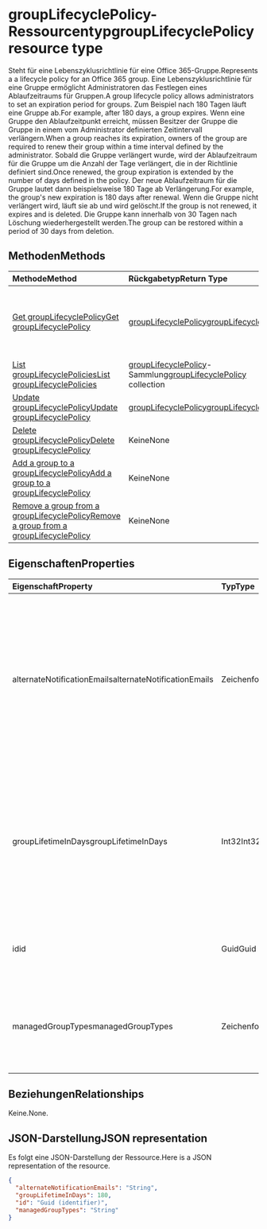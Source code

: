 # <a name="grouplifecyclepolicy-resource-type"></a><span data-ttu-id="60356-101">groupLifecyclePolicy-Ressourcentyp</span><span class="sxs-lookup"><span data-stu-id="60356-101">groupLifecyclePolicy resource type</span></span>

<span data-ttu-id="60356-102">Steht für eine Lebenszyklusrichtlinie für eine Office 365-Gruppe.</span><span class="sxs-lookup"><span data-stu-id="60356-102">Represents a a lifecycle policy for an Office 365 group.</span></span> <span data-ttu-id="60356-103">Eine Lebenszyklusrichtlinie für eine Gruppe ermöglicht Administratoren das Festlegen eines Ablaufzeitraums für Gruppen.</span><span class="sxs-lookup"><span data-stu-id="60356-103">A group lifecycle policy allows administrators to set an expiration period for groups.</span></span> <span data-ttu-id="60356-104">Zum Beispiel nach 180 Tagen läuft eine Gruppe ab.</span><span class="sxs-lookup"><span data-stu-id="60356-104">For example, after 180 days, a group expires.</span></span> <span data-ttu-id="60356-105">Wenn eine Gruppe den Ablaufzeitpunkt erreicht, müssen Besitzer der Gruppe die Gruppe in einem vom Administrator definierten Zeitintervall verlängern.</span><span class="sxs-lookup"><span data-stu-id="60356-105">When a group reaches its expiration, owners of the group are required to renew their group within a time interval defined by the administrator.</span></span> <span data-ttu-id="60356-106">Sobald die Gruppe verlängert wurde, wird der Ablaufzeitraum für die Gruppe um die Anzahl der Tage verlängert, die in der Richtlinie definiert sind.</span><span class="sxs-lookup"><span data-stu-id="60356-106">Once renewed, the group expiration is extended by the number of days defined in the policy.</span></span> <span data-ttu-id="60356-107">Der neue Ablaufzeitraum für die Gruppe lautet dann beispielsweise 180 Tage ab Verlängerung.</span><span class="sxs-lookup"><span data-stu-id="60356-107">For example, the group's new expiration is 180 days after renewal.</span></span> <span data-ttu-id="60356-108">Wenn die Gruppe nicht verlängert wird, läuft sie ab und wird gelöscht.</span><span class="sxs-lookup"><span data-stu-id="60356-108">If the group is not renewed, it expires and is deleted.</span></span> <span data-ttu-id="60356-109">Die Gruppe kann innerhalb von 30 Tagen nach Löschung wiederhergestellt werden.</span><span class="sxs-lookup"><span data-stu-id="60356-109">The group can be restored within a period of 30 days from deletion.</span></span>

## <a name="methods"></a><span data-ttu-id="60356-110">Methoden</span><span class="sxs-lookup"><span data-stu-id="60356-110">Methods</span></span>

| <span data-ttu-id="60356-111">Methode</span><span class="sxs-lookup"><span data-stu-id="60356-111">Method</span></span> | <span data-ttu-id="60356-112">Rückgabetyp</span><span class="sxs-lookup"><span data-stu-id="60356-112">Return Type</span></span> | <span data-ttu-id="60356-113">Beschreibung</span><span class="sxs-lookup"><span data-stu-id="60356-113">Description</span></span> |
|:---------------|:--------|:----------|
|[<span data-ttu-id="60356-114">Get groupLifecyclePolicy</span><span class="sxs-lookup"><span data-stu-id="60356-114">Get groupLifecyclePolicy</span></span>](../api/grouplifecyclepolicy_get.md) | [<span data-ttu-id="60356-115">groupLifecyclePolicy</span><span class="sxs-lookup"><span data-stu-id="60356-115">groupLifecyclePolicy</span></span>](grouplifecyclepolicy.md) |<span data-ttu-id="60356-116">Dient zum Lesen der Eigenschaften und der Beziehungen eines groupLifecyclePolicy-Objekts.</span><span class="sxs-lookup"><span data-stu-id="60356-116">Read properties and relationships of plannerPlan object.</span></span>|
|[<span data-ttu-id="60356-117">List groupLifecyclePolicies</span><span class="sxs-lookup"><span data-stu-id="60356-117">List groupLifecyclePolicies</span></span>](../api/grouplifecyclepolicy_list.md) | <span data-ttu-id="60356-118">[groupLifecyclePolicy](grouplifecyclepolicy.md)-Sammlung</span><span class="sxs-lookup"><span data-stu-id="60356-118">[groupLifecyclePolicy](grouplifecyclepolicy.md) collection</span></span> | <span data-ttu-id="60356-119">Listet alle groupLifecyclePolicies auf.</span><span class="sxs-lookup"><span data-stu-id="60356-119">List all the groupLifecyclePolicies.</span></span> |
|[<span data-ttu-id="60356-120">Update groupLifecyclePolicy</span><span class="sxs-lookup"><span data-stu-id="60356-120">Update groupLifecyclePolicy</span></span>](../api/grouplifecyclepolicy_update.md) | [<span data-ttu-id="60356-121">groupLifecyclePolicy</span><span class="sxs-lookup"><span data-stu-id="60356-121">groupLifecyclePolicy</span></span>](grouplifecyclepolicy.md) | <span data-ttu-id="60356-122">Aktualisiert ein groupLifecyclePolicy-Objekt.</span><span class="sxs-lookup"><span data-stu-id="60356-122">Update a setting object.</span></span> |
|[<span data-ttu-id="60356-123">Delete groupLifecyclePolicy</span><span class="sxs-lookup"><span data-stu-id="60356-123">Delete groupLifecyclePolicy</span></span>](../api/grouplifecyclepolicy_delete.md) | <span data-ttu-id="60356-124">Keine</span><span class="sxs-lookup"><span data-stu-id="60356-124">None</span></span> | <span data-ttu-id="60356-125">Löscht ein groupLifecyclePolicy-Objekt.</span><span class="sxs-lookup"><span data-stu-id="60356-125">Delete a device object.</span></span> |
|[<span data-ttu-id="60356-126">Add a group to a groupLifecyclePolicy</span><span class="sxs-lookup"><span data-stu-id="60356-126">Add a group to a groupLifecyclePolicy</span></span>](../api/grouplifecyclepolicy_addgroup.md)|<span data-ttu-id="60356-127">Keine</span><span class="sxs-lookup"><span data-stu-id="60356-127">None</span></span>| <span data-ttu-id="60356-128">Fügt eine Gruppe zu einer Lebenszyklusrichtlinie hinzu.</span><span class="sxs-lookup"><span data-stu-id="60356-128">Add a group to a lifecycle policy</span></span> |
|[<span data-ttu-id="60356-129">Remove a group from a groupLifecyclePolicy</span><span class="sxs-lookup"><span data-stu-id="60356-129">Remove a group from a groupLifecyclePolicy</span></span>](../api/grouplifecyclepolicy_removegroup.md)|<span data-ttu-id="60356-130">Keine</span><span class="sxs-lookup"><span data-stu-id="60356-130">None</span></span>| <span data-ttu-id="60356-131">Entfernt eine Gruppe aus einer Lebenszyklusrichtlinie.</span><span class="sxs-lookup"><span data-stu-id="60356-131">Remove a group to a lifecycle policy.</span></span> |

## <a name="properties"></a><span data-ttu-id="60356-132">Eigenschaften</span><span class="sxs-lookup"><span data-stu-id="60356-132">Properties</span></span>

| <span data-ttu-id="60356-133">Eigenschaft</span><span class="sxs-lookup"><span data-stu-id="60356-133">Property</span></span> | <span data-ttu-id="60356-134">Typ</span><span class="sxs-lookup"><span data-stu-id="60356-134">Type</span></span> | <span data-ttu-id="60356-135">Beschreibung</span><span class="sxs-lookup"><span data-stu-id="60356-135">Description</span></span> |
|:---------------|:--------|:----------|
|<span data-ttu-id="60356-136">alternateNotificationEmails</span><span class="sxs-lookup"><span data-stu-id="60356-136">alternateNotificationEmails</span></span>|<span data-ttu-id="60356-137">Zeichenfolge</span><span class="sxs-lookup"><span data-stu-id="60356-137">String</span></span>| <span data-ttu-id="60356-138">Liste der E-Mail-Adressen, an die Benachrichtigungen für Gruppen ohne Besitzer gesendet werden sollen.</span><span class="sxs-lookup"><span data-stu-id="60356-138">List of email address to send notifications for groups without owners.</span></span> <span data-ttu-id="60356-139">Mehrere E-Mail-Adressen können durch ein Semikolon voneinander getrennt definiert werden.</span><span class="sxs-lookup"><span data-stu-id="60356-139">Multiple email address can be defined by separating email address with a semicolon.</span></span> |
|<span data-ttu-id="60356-140">groupLifetimeInDays</span><span class="sxs-lookup"><span data-stu-id="60356-140">groupLifetimeInDays</span></span>|<span data-ttu-id="60356-141">Int32</span><span class="sxs-lookup"><span data-stu-id="60356-141">Int32</span></span>| <span data-ttu-id="60356-142">Anzahl von Tagen, bis eine Gruppe abläuft und verlängert werden muss.</span><span class="sxs-lookup"><span data-stu-id="60356-142">Number of days before a group expires and needs to be renewed.</span></span> <span data-ttu-id="60356-143">Sobald die Gruppe verlängert wurde, wird der Ablaufzeitraum für die Gruppe um die Anzahl der definierten Tage verlängert.</span><span class="sxs-lookup"><span data-stu-id="60356-143">Once renewed, the group expiration is extended by the number of days defined.</span></span> |
|<span data-ttu-id="60356-144">id</span><span class="sxs-lookup"><span data-stu-id="60356-144">id</span></span>|<span data-ttu-id="60356-145">Guid</span><span class="sxs-lookup"><span data-stu-id="60356-145">Guid</span></span>| <span data-ttu-id="60356-146">Ein eindeutiger Bezeichner für eine Richtlinie.</span><span class="sxs-lookup"><span data-stu-id="60356-146">A unique identifier for a policy.</span></span> <span data-ttu-id="60356-147">Schreibgeschützt.</span><span class="sxs-lookup"><span data-stu-id="60356-147">Read-only.</span></span>|
|<span data-ttu-id="60356-148">managedGroupTypes</span><span class="sxs-lookup"><span data-stu-id="60356-148">managedGroupTypes</span></span>|<span data-ttu-id="60356-149">Zeichenfolge</span><span class="sxs-lookup"><span data-stu-id="60356-149">String</span></span>| <span data-ttu-id="60356-150">Der Gruppentyp, für den die Ablaufrichtlinie gilt.</span><span class="sxs-lookup"><span data-stu-id="60356-150">The group type for which the expiration policy applies.</span></span> <span data-ttu-id="60356-151">Mögliche Werte sind **Alle**, **Ausgewählte** oder **Keine**.</span><span class="sxs-lookup"><span data-stu-id="60356-151">Possible values are **All**, **Selected** or **None**.</span></span> |

## <a name="relationships"></a><span data-ttu-id="60356-152">Beziehungen</span><span class="sxs-lookup"><span data-stu-id="60356-152">Relationships</span></span>

<span data-ttu-id="60356-153">Keine.</span><span class="sxs-lookup"><span data-stu-id="60356-153">None.</span></span>

## <a name="json-representation"></a><span data-ttu-id="60356-154">JSON-Darstellung</span><span class="sxs-lookup"><span data-stu-id="60356-154">JSON representation</span></span>

<span data-ttu-id="60356-155">Es folgt eine JSON-Darstellung der Ressource.</span><span class="sxs-lookup"><span data-stu-id="60356-155">Here is a JSON representation of the resource.</span></span>

<!-- {
  "blockType": "resource",
  "optionalProperties": [

  ],
  "@odata.type": "microsoft.graph.groupLifecyclePolicy"
}-->

```json
{
  "alternateNotificationEmails": "String",
  "groupLifetimeInDays": 180,
  "id": "Guid (identifier)",
  "managedGroupTypes": "String"
}

```

<!-- uuid: 8fcb5dbc-d5aa-4681-8e31-b001d5168d79
2015-10-25 14:57:30 UTC -->
<!-- {
  "type": "#page.annotation",
  "description": "groupLifecyclePolicy resource",
  "keywords": "",
  "section": "documentation",
  "tocPath": ""
}-->